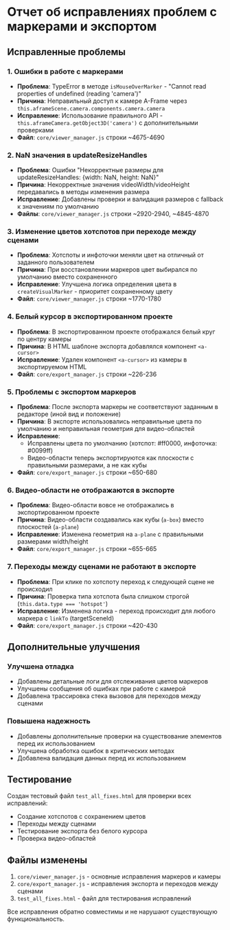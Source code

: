 # Отчет об исправлениях проблем с маркерами и экспортом

## Исправленные проблемы

### 1. Ошибки в работе с маркерами

- **Проблема**: TypeError в методе `isMouseOverMarker` - "Cannot read properties of undefined (reading 'camera')"
- **Причина**: Неправильный доступ к камере A-Frame через `this.aframeScene.camera.components.camera.camera`
- **Исправление**: Использование правильного API - `this.aframeCamera.getObject3D('camera')` с дополнительными проверками
- **Файл**: `core/viewer_manager.js` строки ~4675-4690

### 2. NaN значения в updateResizeHandles

- **Проблема**: Ошибки "Некорректные размеры для updateResizeHandles: {width: NaN, height: NaN}"
- **Причина**: Некорректные значения videoWidth/videoHeight передавались в методы изменения размера
- **Исправление**: Добавлены проверки и валидация размеров с fallback к значениям по умолчанию
- **Файлы**: `core/viewer_manager.js` строки ~2920-2940, ~4845-4870

### 3. Изменение цветов хотспотов при переходе между сценами

- **Проблема**: Хотспоты и инфоточки меняли цвет на отличный от заданного пользователем
- **Причина**: При восстановлении маркеров цвет выбирался по умолчанию вместо сохраненного
- **Исправление**: Улучшена логика определения цвета в `createVisualMarker` - приоритет сохраненному цвету
- **Файл**: `core/viewer_manager.js` строки ~1770-1780

### 4. Белый курсор в экспортированном проекте

- **Проблема**: В экспортированном проекте отображался белый круг по центру камеры
- **Причина**: В HTML шаблоне экспорта добавлялся компонент `<a-cursor>`
- **Исправление**: Удален компонент `<a-cursor>` из камеры в экспортируемом HTML
- **Файл**: `core/export_manager.js` строки ~226-236

### 5. Проблемы с экспортом маркеров

- **Проблема**: После экспорта маркеры не соответствуют заданным в редакторе (иной вид и положение)
- **Причина**: В экспорте использовались неправильные цвета по умолчанию и неправильная геометрия для видео-областей
- **Исправление**:
  - Исправлены цвета по умолчанию (хотспот: #ff0000, инфоточка: #0099ff)
  - Видео-области теперь экспортируются как плоскости с правильными размерами, а не как кубы
- **Файл**: `core/export_manager.js` строки ~650-680

### 6. Видео-области не отображаются в экспорте

- **Проблема**: Видео-области вовсе не отображались в экспортированном проекте
- **Причина**: Видео-области создавались как кубы (`a-box`) вместо плоскостей (`a-plane`)
- **Исправление**: Изменена геометрия на `a-plane` с правильными размерами width/height
- **Файл**: `core/export_manager.js` строки ~655-665

### 7. Переходы между сценами не работают в экспорте

- **Проблема**: При клике по хотспоту переход к следующей сцене не происходил
- **Причина**: Проверка типа хотспота была слишком строгой (`this.data.type === 'hotspot'`)
- **Исправление**: Изменена логика - переход происходит для любого маркера с `linkTo` (targetSceneId)
- **Файл**: `core/export_manager.js` строки ~420-430

## Дополнительные улучшения

### Улучшена отладка

- Добавлены детальные логи для отслеживания цветов маркеров
- Улучшены сообщения об ошибках при работе с камерой
- Добавлена трассировка стека вызовов для переходов между сценами

### Повышена надежность

- Добавлены дополнительные проверки на существование элементов перед их использованием
- Улучшена обработка ошибок в критических методах
- Добавлена валидация данных перед их использованием

## Тестирование

Создан тестовый файл `test_all_fixes.html` для проверки всех исправлений:

- Создание хотспотов с сохранением цветов
- Переходы между сценами
- Тестирование экспорта без белого курсора
- Проверка видео-областей

## Файлы изменены

1. `core/viewer_manager.js` - основные исправления маркеров и камеры
2. `core/export_manager.js` - исправления экспорта и переходов между сценами
3. `test_all_fixes.html` - файл для тестирования исправлений

Все исправления обратно совместимы и не нарушают существующую функциональность.
